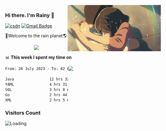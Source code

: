 <img  align='right' height="150" src="https://github.com/LikeRainDay/LikeRainDay/blob/master/pic/img_rain_1.gif?raw=true">



### Hi there. I'm Rainy :lemon:

[![csdn](https://img.shields.io/badge/-csdn-c14438?style=flat-square&logo=c&logoColor=white)](https://blog.csdn.net/qq_15807167)
[![Gmail Badge](https://img.shields.io/badge/-gmail-c14438?style=flat-square&logo=Gmail&logoColor=white&link=mailto:houshuai0816@gmail.com)](mailto:houshuai0816@gmail.com)

🚀Welcome to the rain planet🌎

<center>
<img align='center'  src="https://source.unsplash.com/user/rainyhehe/likes">
</center>

📊 **This week I spent my time on**

<img align='right'   width="300" src="https://github-readme-stats.vercel.app/api?username=LikeRainDay&show_icons=true&title_color=fff&icon_color=79ff97&text_color=9f9f9f&bg_color=151515&count_private=true">

<!--START_SECTION:waka-->

```txt
From: 26 July 2023 - To: 02 August 2023

Java                12 hrs 32 mins  █████████░░░░░░░░░░░░░░░░   36.30 %
YAML                4 hrs 31 mins   ███▒░░░░░░░░░░░░░░░░░░░░░   13.11 %
SQL                 3 hrs 8 mins    ██▒░░░░░░░░░░░░░░░░░░░░░░   09.08 %
Go                  2 hrs 44 mins   ██░░░░░░░░░░░░░░░░░░░░░░░   07.92 %
XML                 2 hrs 5 mins    █▓░░░░░░░░░░░░░░░░░░░░░░░   06.06 %
```

<!--END_SECTION:waka-->

### Visitors Count
<img align="left" src = "https://profile-counter.glitch.me/LikeRainDay/count.svg" alt ="Loading">
